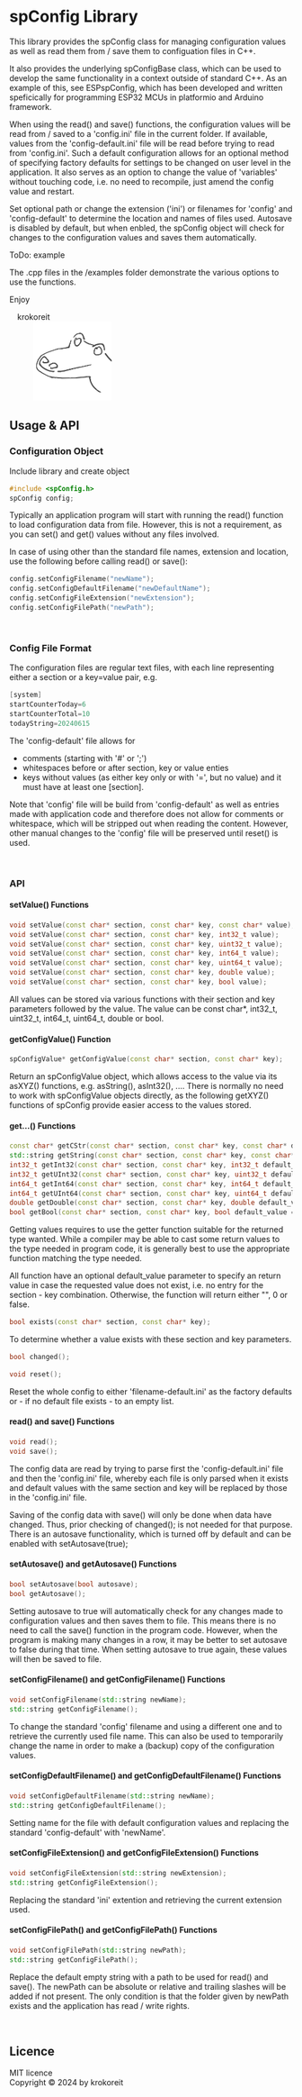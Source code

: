 # spConfig Library

This library provides the spConfig class for managing configuration values as well as read them from / save them to configuation files in C++.

It also provides the underlying spConfigBase class, which can be used to develop the same functionality in a context outside of standard C++. As an example of this, see ESPspConfig, which has been developed and written speficically for programming ESP32 MCUs in platformio and Arduino framework.

When using the read() and save() functions, the configuration values will be read from / saved to a 'config.ini' file in the current folder. If available, values from the 'config-default.ini' file will be read before trying to read from 'config.ini'. Such a default configuration allows for an optional method of specifying factory defaults for settings to be changed on user level in the application. 
It also serves as an option to change the value of 'variables' without touching code, i.e. no need to recompile, just amend the config value and restart.

Set optional path or change the extension ('ini') or filenames for 'config' and 'config-default' to determine the location and names of files used.
Autosave is disabled by default, but when enbled, the spConfig object will check for changes to the configuration values and saves them automatically.

ToDo: example

The .cpp files in the /examples folder demonstrate the various options to use the functions.


Enjoy

&emsp;krokoreit  
&emsp;&emsp;&emsp;<img src="assets/krokoreit-01.svg" width="140"/>









## Usage & API

### Configuration Object
Include library and create object
```cpp
#include <spConfig.h>
spConfig config;
```
Typically an application program will start with running the read() function to load configuration data from file. However, this is not a requirement, as you can set() and get() values without any files involved.

In case of using other than the standard file names, extension and location, use the following before calling read() or save():
```cpp
config.setConfigFilename("newName");
config.setConfigDefaultFilename("newDefaultName");
config.setConfigFileExtension("newExtension");
config.setConfigFilePath("newPath");
```

</br>

### Config File Format

The configuration files are regular text files, with each line representing either a section or a key=value pair, e.g.
```cpp
[system]
startCounterToday=6
startCounterTotal=10
todayString=20240615
```

The 'config-default' file allows for
  - comments (starting with '#' or ';')
  - whitespaces before or after section, key or value enties
  - keys without values (as either key only or with '=', but no value)
and it must have at least one [section].

Note that 'config' file will be build from 'config-default' as well as entries made with
application code and therefore does not allow for comments or whitespace, which will be 
stripped out when reading the content. However, other manual changes to the 'config' file
will be preserved until reset() is used.

</br>

### API

#### setValue() Functions
```cpp
void setValue(const char* section, const char* key, const char* value);
void setValue(const char* section, const char* key, int32_t value);
void setValue(const char* section, const char* key, uint32_t value);
void setValue(const char* section, const char* key, int64_t value);
void setValue(const char* section, const char* key, uint64_t value);
void setValue(const char* section, const char* key, double value);
void setValue(const char* section, const char* key, bool value);
```
All values can be stored via various functions with their section and key parameters followed by the value. The value can be const char*, int32_t, uint32_t, int64_t, uint64_t, double or bool.


#### getConfigValue() Function
```cpp
spConfigValue* getConfigValue(const char* section, const char* key);
```
Return an spConfigValue object, which allows access to the value via its asXYZ() functions, e.g. asString(), asInt32(), .... There is normally no need to work with spConfigValue objects directly, as the following getXYZ() functions of spConfig provide easier access to the values stored.


#### get...() Functions
```cpp
const char* getCStr(const char* section, const char* key, const char* default_value = "");
std::string getString(const char* section, const char* key, const char* default_value = "");
int32_t getInt32(const char* section, const char* key, int32_t default_value = 0);
int32_t getUInt32(const char* section, const char* key, uint32_t default_value = 0);
int64_t getInt64(const char* section, const char* key, int64_t default_value = 0);
int64_t getUInt64(const char* section, const char* key, uint64_t default_value = 0);
double getDouble(const char* section, const char* key, double default_value = 0.0);
bool getBool(const char* section, const char* key, bool default_value = false);
```
Getting values requires to use the getter function suitable for the returned type wanted. While a compiler may be able to cast some return values to the type needed in program code, it is generally best to use the appropriate function matching the type needed.

All function have an optional default_value parameter to specify an return value in case the requested value does not exist, i.e. no entry for the section - key combination. Otherwise, the function will return either "", 0 or false.

```cpp
bool exists(const char* section, const char* key);
```
To determine whether a value exists with these section and key parameters. 


```cpp
bool changed();
```
```cpp
void reset();
```
Reset the whole config to either 'filename-default.ini' as the factory defaults or - if no default file exists - to an empty list.

#### read() and save() Functions
```cpp
void read();
void save();
```
The config data are read by trying to parse first the 'config-default.ini' file and then the 'config.ini' file, whereby each file is only parsed when it exists and default values with the same section and key will be replaced by those in the 'config.ini' file.

Saving of the config data with save() will only be done when data have changed. Thus, prior checking of changed(); is not needed for that purpose. There is an autosave functionality, which is turned off by default and can be enabled with setAutosave(true);

#### setAutosave() and getAutosave() Functions
```cpp
bool setAutosave(bool autosave);
bool getAutosave();
```
Setting autosave to true will automatically check for any changes made to configuration values and then saves them to file. This means there is no need to call the save() function in the  program code. However, when the program is making many changes in a row, it may be better to set autosave to false during that time. When setting autosave to true again, these values will then be saved to file.

#### setConfigFilename() and getConfigFilename() Functions
```cpp
void setConfigFilename(std::string newName);
std::string getConfigFilename();
```
To change the standard 'config' filename and using a different one and to retrieve the currently used file name. This can also be used to temporarily change the name in order to make a (backup) copy of the configuration values.

#### setConfigDefaultFilename() and getConfigDefaultFilename() Functions
```cpp
void setConfigDefaultFilename(std::string newName);
std::string getConfigDefaultFilename();
```
Setting name for the file with default configuration values and replacing the standard 'config-default' with 'newName'.

#### setConfigFileExtension() and getConfigFileExtension() Functions
```cpp
void setConfigFileExtension(std::string newExtension);
std::string getConfigFileExtension();
```
Replacing the standard 'ini' extention and retrieving the current extension used.


#### setConfigFilePath() and getConfigFilePath() Functions
```cpp
void setConfigFilePath(std::string newPath);
std::string getConfigFilePath();
```
Replace the default empty string with a path to be used for read() and save(). The newPath can be absolute or relative and trailing slashes will be added if not present. The only condition is that the folder given by newPath exists and the application has read / write rights.  


</br>

## Licence
MIT licence  
Copyright &copy; 2024 by krokoreit
